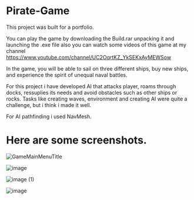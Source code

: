 # Pirate-Game
This project was built for a portfolio.

You can play the game by downloading the Build.rar unpacking it and launching the .exe file also you can watch some videos of this game at my channel https://www.youtube.com/channel/UC2OqrtKZ_YkSEKxAyMEWSow

In the game, you will be able to sail on three different ships, buy new ships, and experience the spirit of unequal naval battles.

For this project i have developed AI that attacks player, roams through docks, ressuplies its needs and avoid obstacles such as other ships or rocks. Tasks like creating waves, environment and creating AI were quite a challenge, but i think i made it well.

For AI pathfinding i used NavMesh.

# Here are some screenshots. 
![GameMainMenuTitle](https://user-images.githubusercontent.com/118120050/233713421-711cc701-cebb-4896-97b1-26492b7b4575.png)

![image](https://user-images.githubusercontent.com/118120050/233782798-56acd403-be3a-4cd2-adac-1beb17d5d751.png)

![image (1)](https://user-images.githubusercontent.com/118120050/233783007-7c049795-a89e-41e7-905b-91dd0ab2074c.png)

![image](https://user-images.githubusercontent.com/118120050/233783171-2b470cd2-a37c-4886-ba52-28a9cb94de44.png)
